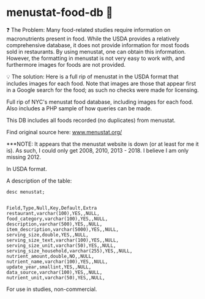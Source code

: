 # menustat-food-db :pizza:

:question: The Problem:
Many food-related studies require information on macronutrients present in food. While the USDA provides a relatively comprehensive database, it does not provide information for most foods sold in restaurants. By using menustat, one can obtain this information. However, the formatting in menustat is not very easy to work with, and furthermore images for foods are not provided. 

:bulb: The solution:
Here is a full rip of menustat in the USDA format that includes images for each food. Note that images are those that appear first in a Google search for the food; as such no checks were made for licensing.

Full rip of NYC's menustat food database, including images for each food. 
Also includes a PHP sample of how queries can be made. 

This DB includes all foods recorded (no duplicates) from menustat.

Find original source here: www.menustat.org/

***NOTE:
It appears that the menustat website is down (or at least for me it is). As such, I could only get 2008, 2010, 2013 - 2018. I believe I am only missing 2012. 

In USDA format.

A description of the table:

```
desc menustat;


Field,Type,Null,Key,Default,Extra
restaurant,varchar(100),YES,,NULL,
food_category,varchar(100),YES,,NULL,
description,varchar(500),YES,,NULL,
item_description,varchar(5000),YES,,NULL,
serving_size,double,YES,,NULL,
serving_size_text,varchar(100),YES,,NULL,
serving_size_unit,varchar(50),YES,,NULL,
serving_size_household,varchar(255),YES,,NULL,
nutrient_amount,double,NO,,NULL,
nutrient_name,varchar(100),YES,,NULL,
update_year,smallint,YES,,NULL,
data_source,varchar(100),YES,,NULL,
nutrient_unit,varchar(50),YES,,NULL,
```

For use in studies, non-commercial.

